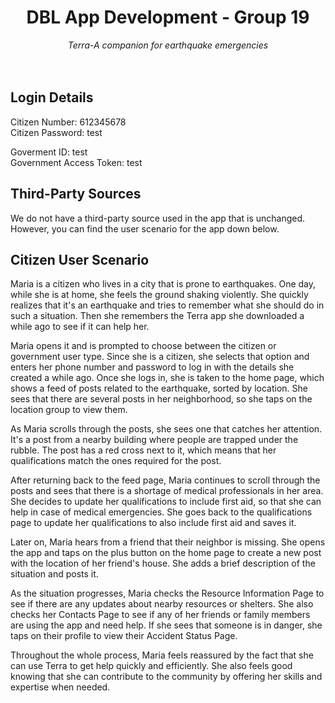 <div align="center">
  <h1>DBL App Development - Group 19</h1>
  <i>Terra-A companion for earthquake emergencies</i>
</div>
<br>
<br>

## Login Details

Citizen Number: 612345678
<br>
Citizen Password: test

Goverment ID: test
<br>
Government Access Token: test


## Third-Party Sources
We do not have a third-party source used in the app that is unchanged. However, you can find the user scenario for the app down below.

## Citizen User Scenario

Maria is a citizen who lives in a city that is prone to earthquakes. One day, 
while she is at home, she feels the ground shaking violently. She quickly realizes that it's an earthquake and tries to remember what she should do in such a situation. Then she remembers the Terra app she downloaded a while ago to see if it can help her.


Maria opens it and is prompted to choose between the citizen or government user type. 
Since she is a citizen, she selects that option and enters her phone number and password to log in with the details she created a while ago. 
Once she logs in, she is taken to the home page, which shows a feed of posts related to the earthquake, sorted by location. 
She sees that there are several posts in her neighborhood, so she taps on the location group to view them.


As Maria scrolls through the posts, she sees one that catches her attention. 
It's a post from a nearby building where people are trapped under the rubble. 
The post has a red cross next to it, which means that her qualifications match the ones required for the post. 


After returning back to the feed page, Maria continues to scroll through the 
posts and sees that there is a shortage of medical professionals in her area. 
She decides to update her qualifications to include first aid, so that she can help in case of medical emergencies. 
She goes back to the qualifications page to update her qualifications to also include first aid and saves it.


Later on, Maria hears from a friend that their neighbor is missing. She opens the app 
and taps on the plus button on the home page to create a new post with the location of her friend's house. 
She adds a brief description of the situation and posts it.


As the situation progresses, Maria checks the Resource Information Page to see if there are any updates about nearby resources or shelters. 
She also checks her Contacts Page to see if any of her friends or family members are using the app and need help. 
If she sees that someone is in danger, she taps on their profile to view their Accident Status Page.


Throughout the whole process, Maria feels reassured by the fact that she can use Terra to get help quickly and efficiently. 
She also feels good knowing that she can contribute to the community by offering her skills and expertise when needed.
